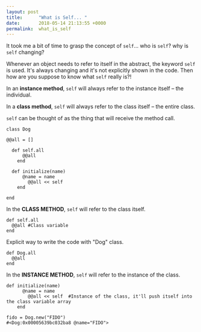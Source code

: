 ```yaml
---
layout: post
title:      "What is Self... "
date:       2018-05-14 21:13:55 +0000
permalink:  what_is_self
---
```




It took me a bit of time to grasp the concept of `self`... who is `self`? why is `self` changing?

Whenever an object needs to refer to itself in the abstract, the keyword `self` is used. It's always changing and it's not explicitly shown in the code. Then how are you suppose to know what `self` really is?!


In an **instance method**, `self` will always refer to the instance itself – the individual.

In a **class method**, `self` will always refer to the class itself – the entire class. 

`self` can be thought of as the thing that will receive the method call.

```
class Dog

@@all = []

  def self.all
	  @@all
	end
		
  def initialize(name)
	  @name = name
		@@all << self 
	end
	
end
```

In the **CLASS METHOD**, `self` will refer to the class itself.

```
def self.all 
  @@all #Class variable
end
```

Explicit way to write the code with "Dog" class.
```
def Dog.all
  @@all
end
```

In the **INSTANCE METHOD**, `self` will refer to the instance of the class. 


```
def initialize(name)
	  @name = name
		@@all << self  #Instance of the class, it'll push itself into the class variable array 
	end

fido = Dog.new("FIDO")
#<Dog:0x00005639bc032ba8 @name="FIDO">

```


